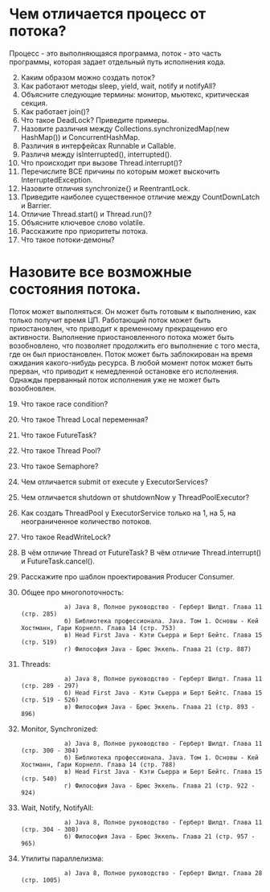Чем отличается процесс от потока?
==========
Процесс - это выполняющаяся программа, поток - это часть программы,
которая задает отдельный путь исполнения кода.

2. Каким образом можно создать поток?
3. Как работают методы sleep, yield, wait, notify и notifyAll?
4. Объясните следующие термины: монитор, мьютекс, критическая секция.
5. Как работает join()?
6. Что такое DeadLock? Приведите примеры.
7. Назовите различия между Collections.synchronizedMap(new HashMap()) и ConcurrentHashMap.
8. Различия в интерфейсах Runnable и Callable.
9. Различя между isInterrupted(), interrupted().
10. Что происходит при вызове Thread.interrupt()?
11. Перечислите ВСЕ причины по которым может выскочить InterruptedException.
12. Назовите отличия synchronize{} и ReentrantLock.
13. Приведите наиболее существенное отличие между CountDownLatch и Barrier.
14. Отличие Thread.start() и Thread.run()?
15. Объясните ключевое слово volatile.
16. Расскажите про приоритеты потока.
17. Что такое потоки-демоны?

Назовите все возможные состояния потока.
=========
Поток может выполняться. Он может быть готовым к выполнению, как только
получит время ЦП. Работающий поток может быть приостановлен, что приводит
к временному прекращению его активности. Выполнение приостановленного потока
может быть возобновлено, что позволяет продолжить его выполнение с того
места, где он был приостановлен. Поток может быть заблокирован на время ожидания
какого-нибудь ресурса. В любой момент поток может быть прерван, что
приводит к немедленной остановке его исполнения. Однажды прерванный поток
исполнения уже не может быть возобновлен.

19. Что такое race condition?
20. Что такое Thread Local переменная? 
21. Что такое FutureTask?
22. Что такое Thread Pool?
23. Что такое Semaphore?
24. Чем отличается submit от execute у ExecutorServices?
25. Чем отличается shutdown от shutdownNow у ThreadPoolExecutor?
27. Как создать ThreadPool у ExecutorService только на 1, на 5, на неограниченное количество потоков.
28. Что такое ReadWriteLock?
29. В чём отличие Thread от FutureTask? В чём отличие Thread.interrupt() и FutureTask.cancel().
30. Расскажите про шаблон проектирования Producer Consumer.

1. Общее про многопоточность:

                   а) Java 8, Полное руководство - Герберт Шилдт. Глава 11 (стр. 285)
                   б) Библиотека профессионала. Java. Том 1. Основы - Кей Хостманн, Гари Корнелл. Глава 14 (стр. 753)
                   в) Head First Java - Кэти Сьерра и Берт Бейтс. Глава 15 (стр. 519)
                   г) Философия Java - Брюс Эккель. Глава 21 (стр. 887)
 
 
2. Threads:
 
                   а) Java 8, Полное руководство - Герберт Шилдт. Глава 11 (стр. 289 - 297)
                   б) Head First Java - Кэти Сьерра и Берт Бейтс. Глава 15 (стр. 519 - 526)
                   в) Философия Java - Брюс Эккель. Глава 21 (стр. 893 - 896)
 
                   
 
3. Monitor, Synchronized:
 
                   а) Java 8, Полное руководство - Герберт Шилдт. Глава 11 (стр. 300 - 304)
                   б) Библиотека профессионала. Java. Том 1. Основы - Кей Хостманн, Гари Корнелл. Глава 14 (стр. 788)
                   в) Head First Java - Кэти Сьерра и Берт Бейтс. Глава 15 (стр. 540)
                   г) Философия Java - Брюс Эккель. Глава 21 (стр. 922 - 924)
 
 
                 
4. Wait, Notify, NotifyAll:
 
                   а) Java 8, Полное руководство - Герберт Шилдт. Глава 11 (стр. 304 - 308)
                   б) Философия Java - Брюс Эккель. Глава 21 (стр. 957 - 965)
 
 
5. Утилиты параллелизма:
 
                   а) Java 8, Полное руководство - Герберт Шилдт. Глава 28 (стр. 1005)